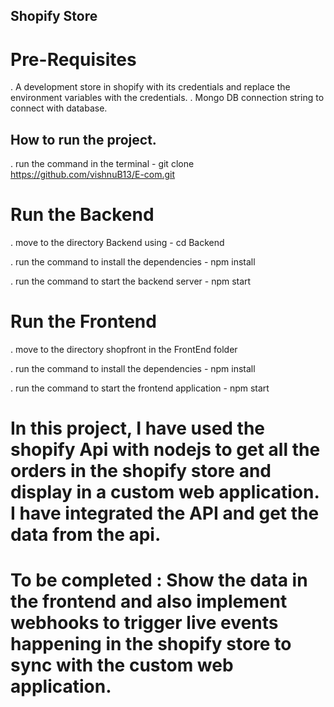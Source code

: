 ## Shopify Store

# Pre-Requisites
. A development store in shopify with its credentials and replace the environment variables with the credentials.
. Mongo DB connection string to connect with database.

## How to run the project.

. run the command in the terminal - git clone https://github.com/vishnuB13/E-com.git

# Run the Backend

. move to the directory Backend using - cd Backend 

. run the command to install the dependencies - npm install

. run the command to start the backend server - npm start

# Run the Frontend

. move to the directory shopfront in the FrontEnd folder

. run the command to install the dependencies - npm install

. run the command to start the frontend application - npm start

# In this project, I have used the shopify Api with nodejs to get all the orders in the shopify store and display in a custom web application. I have integrated the API and get the data from the api. 

# To be completed : Show the data in the frontend and also implement webhooks to trigger live events happening in the shopify store to sync with the custom web application.
